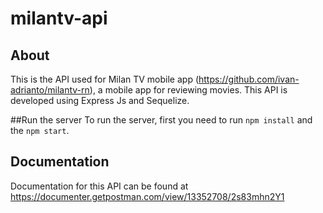 # milantv-api

## About
This is the API used for Milan TV mobile app (https://github.com/ivan-adrianto/milantv-rn), a mobile app for reviewing movies. 
This API is developed using Express Js and Sequelize. 

##Run the server
To run the server, first you need to run `npm install` and the `npm start`.

## Documentation
Documentation for this API can be found at https://documenter.getpostman.com/view/13352708/2s83mhn2Y1
